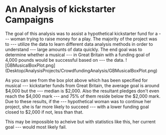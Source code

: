 # An Analysis of kickstarter Campaigns

The goal of this analysis was to assist a hypothetical kickstarter fund for a ---
woman trying to raise money for a play. The majority of the project was to ---
utilize the data to learn different data analysis methods in order to understand ---
large amounts of data quickly.  The end goal was to determine whether a musical ---
in Great Britain with a funding goal of 4,000 pounds would be successful based on ---
the data. 
![GBMusicalBoxPlot.png] (Desktop/AnalysisProjects/CrowdfundingAnalysis/GBMusicalBoxPlot.png)

As you can see from the box plot above which has been specified for musical ---
kickstarter funds from Great Britain, the average goal is around $4,000 but the ---
median is $2,000. Also the resultant pledges don't even reach the $4,000 mark ---
and 75% of them reside below the $2,000 mark.  Due to these results, if the ---
hypothetical woman was to continue her project, she is far more likely to succeed ---
with a lower funding goal closed to $2,000 if not, less than that.

This may be impossible to acheive but with statistics like this, her current goal ---
would most likely fail.
